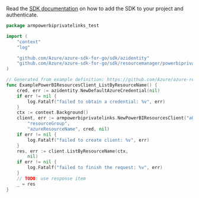 Read the [SDK documentation](https://github.com/Azure/azure-sdk-for-go/blob/sdk%2Fresourcemanager%2Fpowerbiprivatelinks%2Farmpowerbiprivatelinks%2Fv1.0.0/sdk/resourcemanager/powerbiprivatelinks/armpowerbiprivatelinks/README.md) on how to add the SDK to your project and authenticate.

```go
package armpowerbiprivatelinks_test

import (
	"context"
	"log"

	"github.com/Azure/azure-sdk-for-go/sdk/azidentity"
	"github.com/Azure/azure-sdk-for-go/sdk/resourcemanager/powerbiprivatelinks/armpowerbiprivatelinks"
)

// Generated from example definition: https://github.com/Azure/azure-rest-api-specs/tree/main/specification/powerbiprivatelinks/resource-manager/Microsoft.PowerBI/stable/2020-06-01/examples/PowerBIResources_ListByResourceName.json
func ExamplePowerBIResourcesClient_ListByResourceName() {
	cred, err := azidentity.NewDefaultAzureCredential(nil)
	if err != nil {
		log.Fatalf("failed to obtain a credential: %v", err)
	}
	ctx := context.Background()
	client, err := armpowerbiprivatelinks.NewPowerBIResourcesClient("a0020869-4d28-422a-89f4-c2413130d73c",
		"resourceGroup",
		"azureResourceName", cred, nil)
	if err != nil {
		log.Fatalf("failed to create client: %v", err)
	}
	res, err := client.ListByResourceName(ctx,
		nil)
	if err != nil {
		log.Fatalf("failed to finish the request: %v", err)
	}
	// TODO: use response item
	_ = res
}
```
